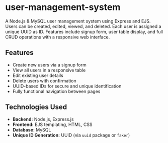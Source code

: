 # user-management-system
A Node.js &amp; MySQL user management system using Express and EJS. Users can be created, edited, viewed, and deleted. Each user is assigned a unique UUID as ID. Features include signup form, user table display, and full CRUD operations with a responsive web interface.

## Features

- Create new users via a signup form  
- View all users in a responsive table  
- Edit existing user details  
- Delete users with confirmation  
- UUID-based IDs for secure and unique identification  
- Fully functional navigation between pages  

## Technologies Used

- **Backend:** Node.js, Express.js  
- **Frontend:** EJS templating, HTML, CSS  
- **Database:** MySQL  
- **Unique ID Generation:** UUID (via `uuid` package or `faker`)  


